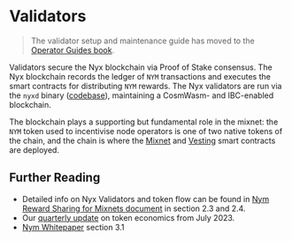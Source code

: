 # Validators

> The validator setup and maintenance guide has moved to the [Operator Guides book](https://nymtech.net/operators/nodes/validator-setup.html).

Validators secure the Nyx blockchain via Proof of Stake consensus. The Nyx blockchain records the ledger of `NYM` transactions and executes the smart contracts for distributing `NYM` rewards. The Nyx validators are run via the `nyxd` binary ([codebase](https://github.com/nymtech/nyxd)), maintaining a CosmWasm- and IBC-enabled blockchain. 

The blockchain plays a supporting but fundamental role in the mixnet: the `NYM` token used to incentivise node operators is one of two native tokens of the chain, and the chain is where the [Mixnet](../nyx/mixnet-contract.md) and [Vesting](../nyx/vesting-contract.md) smart contracts are deployed. 

## Further Reading 
* Detailed info on Nyx Validators and token flow can be found in [Nym Reward Sharing for Mixnets document](https://nymtech.net/nym-cryptoecon-paper.pdf) in section 2.3 and 2.4.
* Our [quarterly update](https://blog.nymtech.net/quarterly-token-economic-parameter-update-b2862948710f) on token economics from July 2023.
* [Nym Whitepaper](https://nymtech.net/nym-whitepaper.pdf) section 3.1 